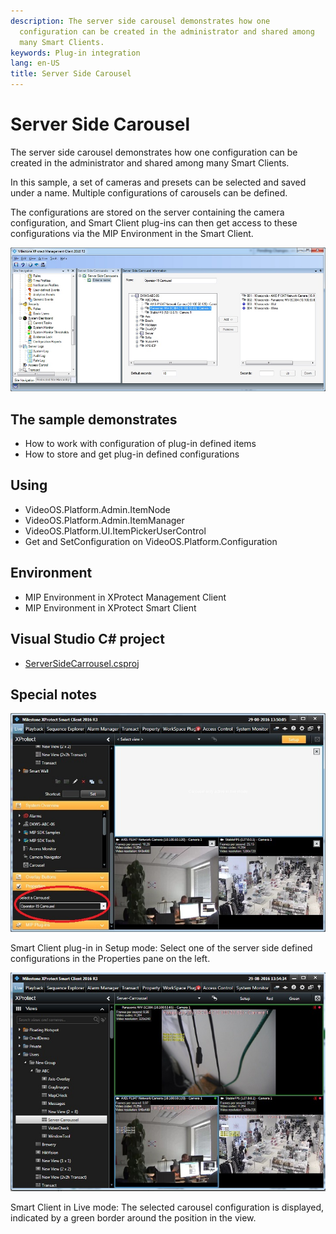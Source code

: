 ```yaml
---
description: The server side carousel demonstrates how one
  configuration can be created in the administrator and shared among
  many Smart Clients.
keywords: Plug-in integration
lang: en-US
title: Server Side Carousel
---
```


# Server Side Carousel

The server side carousel demonstrates how one configuration can be
created in the administrator and shared among many Smart Clients.

In this sample, a set of cameras and presets can be selected and saved
under a name. Multiple configurations of carousels can be defined.

The configurations are stored on the server containing the camera
configuration, and Smart Client plug-ins can then get access to these
configurations via the MIP Environment in the Smart Client.

![Configuration in XProtect Management Client](carrouselconfig.jpg)

## The sample demonstrates

-   How to work with configuration of plug-in defined items
-   How to store and get plug-in defined configurations

## Using

-   VideoOS.Platform.Admin.ItemNode
-   VideoOS.Platform.Admin.ItemManager
-   VideoOS.Platform.UI.ItemPickerUserControl
-   Get and SetConfiguration on VideoOS.Platform.Configuration

## Environment

-   MIP Environment in XProtect Management Client
-   MIP Environment in XProtect Smart Client

## Visual Studio C\# project

-   [ServerSideCarrousel.csproj](javascript:openLink('..\\\\PluginSamples\\\\ServerSideCarrousel\\\\ServerSideCarrousel.csproj');)

## Special notes

![Smart Client plug-in in Setup mode](carrouselconfig_sc.jpg)

Smart Client plug-in in Setup mode: Select one of the server side
defined configurations in the Properties pane on the left.

![Smart Client in Live mode](carrouselconfig_sc2.jpg)

Smart Client in Live mode: The selected carousel configuration is
displayed, indicated by a green border around the position in the view.
